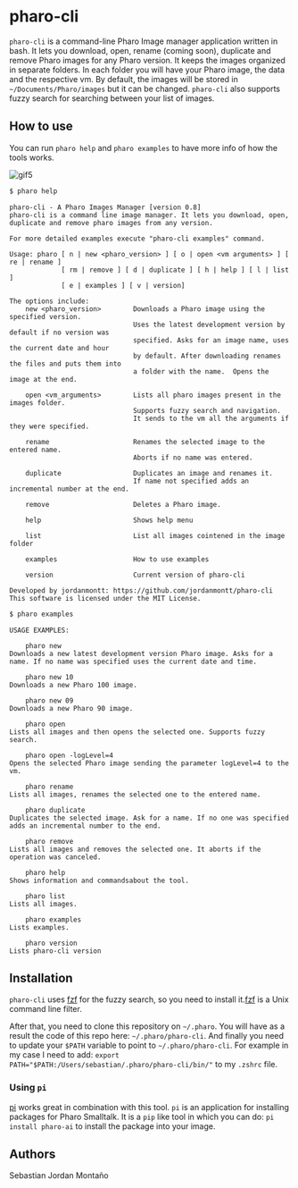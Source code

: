 # pharo-cli

`pharo-cli` is a command-line Pharo Image manager application written in bash. It lets you download, open, rename (coming soon), duplicate and remove Pharo images for any Pharo version. It keeps the images organized in separate folders. In each folder you will have your Pharo image, the data and the respective vm. By default, the images will be stored in `~/Documents/Pharo/images` but it can be changed. `pharo-cli` also supports fuzzy search for searching between your list of images.

## How to use

You can run `pharo help` and `pharo examples` to have more info of how the tools works.

![gif5](https://user-images.githubusercontent.com/33934979/226468018-d9387b97-4c0c-4997-a1e0-e0b417715c14.gif)


```bash
$ pharo help
```

```
pharo-cli - A Pharo Images Manager [version 0.8]
pharo-cli is a command line image manager. It lets you download, open, duplicate and remove pharo images from any version.

For more detailed examples execute "pharo-cli examples" command.

Usage: pharo [ n | new <pharo_version> ] [ o | open <vm arguments> ] [ re | rename ]
             [ rm | remove ] [ d | duplicate ] [ h | help ] [ l | list ] 
             [ e | examples ] [ v | version]

The options include:
    new <pharo_version>        Downloads a Pharo image using the specified version.
                               Uses the latest development version by default if no version was
                               specified. Asks for an image name, uses the current date and hour
                               by default. After downloading renames the files and puts them into
                               a folder with the name.  Opens the image at the end.

    open <vm_arguments>        Lists all pharo images present in the images folder.
                               Supports fuzzy search and navigation.
                               It sends to the vm all the arguments if they were specified.

    rename                     Renames the selected image to the entered name.
                               Aborts if no name was entered.

    duplicate                  Duplicates an image and renames it.
                               If name not specified adds an incremental number at the end.

    remove                     Deletes a Pharo image.

    help                       Shows help menu

    list                       List all images cointened in the image folder

    examples                   How to use examples

    version                    Current version of pharo-cli

Developed by jordanmontt: https://github.com/jordanmontt/pharo-cli
This software is licensed under the MIT License.
```

```bash
$ pharo examples
```

```
USAGE EXAMPLES:

    pharo new
Downloads a new latest development version Pharo image. Asks for a name. If no name was specified uses the current date and time.

    pharo new 10
Downloads a new Pharo 100 image.

    pharo new 09
Downloads a new Pharo 90 image.

    pharo open
Lists all images and then opens the selected one. Supports fuzzy search.

    pharo open -logLevel=4 
Opens the selected Pharo image sending the parameter logLevel=4 to the vm.

    pharo rename
Lists all images, renames the selected one to the entered name.

    pharo duplicate
Duplicates the selected image. Ask for a name. If no one was specified adds an incremental number to the end.

    pharo remove
Lists all images and removes the selected one. It aborts if the operation was canceled.

    pharo help
Shows information and commandsabout the tool.

    pharo list
Lists all images.

    pharo examples
Lists examples.

    pharo version
Lists pharo-cli version
```

## Installation

`pharo-cli` uses [fzf](https://github.com/junegunn/fzf) for the fuzzy search, so you need to install it.[fzf](https://github.com/junegunn/fzf) is a Unix command line filter.

After that, you need to clone this repository on `~/.pharo`. You will have as a result the code of this repo here: `~/.pharo/pharo-cli`. And finally you need to update your `$PATH` variable to point to `~/.pharo/pharo-cli`. For example in my case I need to add: `export PATH="$PATH:/Users/sebastian/.pharo/pharo-cli/bin/"` to my `.zshrc` file.

### Using `pi`

[pi](https://github.com/hernanmd/pi) works great in combination with this tool. `pi` is an application for installing packages for Pharo Smalltalk. It is a `pip` like tool in which you can do: `pi install pharo-ai` to install the package into your image.

## Authors

Sebastian Jordan Montaño
